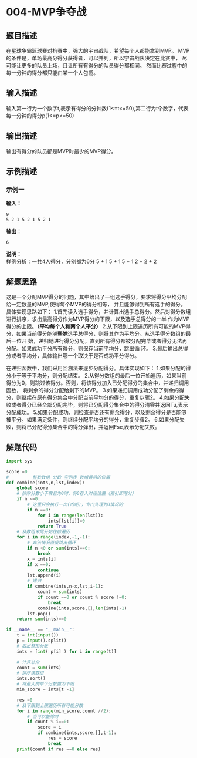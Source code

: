 # 004-MVP争夺战

## 题目描述

在星球争霸篮球赛对抗赛中，强大的宇宙战队，希望每个人都能拿到MVP。
MVP的条件是，单场最高分得分获得者，可以并列，所以宇宙战队决定在比赛中，
尽可能让更多的队员上场，且让所有有得分的队员得分都相同。
然而比赛过程中的每一分钟的得分都只能由某一个人包揽。

## 输入描述

输入第一行为一个数字t,表示有得分的分钟数(1<=t<=50),第二行为t个数字，代表每一分钟的得分p(1<=p<=50)

## 输出描述

输出有得分的队员都是MVP时最少的MVP得分。

## 示例描述

### 示例一

**输入：**
```
9
5 2 1 5 2 1 5 2 1
```

**输出：**
```
6
```

**说明：**  
样例分析：一共4人得分，分别都为6分
5 + 1
5 + 1
5 + 1
2 + 2 + 2

## 解题思路

这是一个分配MVP得分的问题，其中给出了一组选手得分，要求将得分平均分配给一定数量的MVP,使得每个MVP的得分相等，
并且能够得到所有选手的得分。
具体实现思路如下：
1.首先读入选手得分，并计算出选手总得分。然后对得分数组进行排序，求出最高得分作为MVP得分的下限，以及选手总得分的一半
作为MVP得分的上限。**（平均每个人和两个人平分）**
2.从下限到上限遍历所有可能的MVP得分，如果当前得分能够**整除**选手总得分，则将其作为平均分。从选手得分数组的最后一位开
始，递归地进行得分分配，直到所有得分都被分配完毕或者得分无法再分配。如果成功平分所有得分，则保存当前平均分，跳出循
环。
3.最后输出总得分或者平均分，具体输出哪一个取决于是否成功平分得分。

在递归函数中，我们采用回溯法来逐步分配得分。具体实现如下：
1.如果分配的得分小于等于平均分，则分配结束。
2.从得分数组的最后一位开始遍历，如果当前得分为0，则跳过该得分。否则，将该得分加入已分配得分的集合中，并递归调用函数，
将剩余的得分分配给剩下的MVP。
3.如果递归调用成功分配了剩余的得分，则继续在原有得分集合中分配当前平均分的得分，重复步骤2。
4.如果分配失败或者得分已经全部分配完毕，则将已分配得分集合中的得分清零并返回Tu,表示分配成功。
5.如果分配成功，则检查是否还有剩余得分，以及剩余得分是否能够被平分。如果满足条件，则继续分配平均分的得分，重复步骤2。
6.如果分配失败，则将已分配得分集合中的得分弹出，并返回Fse,表示分配失败。

## 解题代码

```python
import sys

score =0
#         整数数组 分数 空列表 数组最后的位置
def combine(ints,n,lst,index):
    global score
    # 排除分数小于零且为0时，将0存入对应位置（索引即得分）
    if n <=0:
        # 这里只会执行一次(的吧)，专门处理为0情况的
        if n ==0:
            for i in range(len(lst)):
                ints[lst[i]]=0
            return True
    # 从数组末尾开始往前遍历
    for i in range(index,-1,-1):
        # 非法情况直接跳出循环
        if n <0 or sum(ints)==0:
            break
        x = ints[i]
        if x ==0:
            continue
        lst.append(i)
        # 递归
        if combine(ints,n-x,lst,i-1):
            count = sum(ints)
            if count ==0 or count % score !=0:
                break
            combine(ints,score,[],len(ints)-1)
        lst.pop()
    return sum(ints)==0

if __name__ == "__main__":
    t = int(input())
    p = input().split()
    # 取出整形分数
    ints = [int( p[i] ) for i in range(t)]

    # 计算总分
    count = sum(ints)
    # 排序该数组
    ints.sort()
    # 将最大的单个分数置为下限
    min_score = ints[t -1]

    res =0
    # 从下限到上限遍历所有可能分数
    for i in range(min_score,count //2):
        # 当可以整除时
        if count % i==0:
            score = i
            if combine(ints,score,[],t-1):
                res = score
                break
    print(count if res ==0 else res)
```

